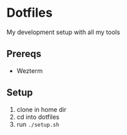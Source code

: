 # Dotfiles
My development setup with all my tools

## Prereqs
* Wezterm


## Setup

1. clone in home dir
2. cd into dotfiles
3. run `./setup.sh`
